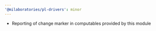 ```yaml
---
'@milaboratories/pl-drivers': minor
---
```


- Reporting of change marker in computables provided by this module
